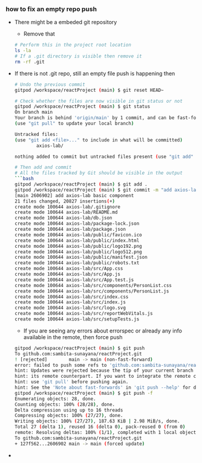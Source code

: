 ### how to fix an empty repo push

- There might be a embeded git repository
    - Remove that 
    ```bash
    # Perform this in the project root location
    ls -la 
    # If a .git directory is visible then remove it
    rm -rf .git
    ```
- If there is not .git repo, still an empty file push is happening then
    ```bash
    # Undo the previous commit
    gitpod /workspace/reactProject (main) $ git reset HEAD~ 

    # Check whether the files are now visible in git status or not
    gitpod /workspace/reactProject (main) $ git status
    On branch main
    Your branch is behind 'origin/main' by 1 commit, and can be fast-forwarded.
    (use "git pull" to update your local branch)

    Untracked files:
    (use "git add <file>..." to include in what will be committed)
            axios-lab/

    nothing added to commit but untracked files present (use "git add" to track)

    # Then add and commit
    # All the files tracked by Git should be visible in the output
    ```bash
    gitpod /workspace/reactProject (main) $ git add .
    gitpod /workspace/reactProject (main) $ git commit -m "add axios-lab basic component"
    [main 2606902] add axios-lab basic component
    21 files changed, 20827 insertions(+)
    create mode 100644 axios-lab/.gitignore
    create mode 100644 axios-lab/README.md
    create mode 100644 axios-lab/db.json
    create mode 100644 axios-lab/package-lock.json
    create mode 100644 axios-lab/package.json
    create mode 100644 axios-lab/public/favicon.ico
    create mode 100644 axios-lab/public/index.html
    create mode 100644 axios-lab/public/logo192.png
    create mode 100644 axios-lab/public/logo512.png
    create mode 100644 axios-lab/public/manifest.json
    create mode 100644 axios-lab/public/robots.txt
    create mode 100644 axios-lab/src/App.css
    create mode 100644 axios-lab/src/App.js
    create mode 100644 axios-lab/src/App.test.js
    create mode 100644 axios-lab/src/components/PersonList.css
    create mode 100644 axios-lab/src/components/PersonList.js
    create mode 100644 axios-lab/src/index.css
    create mode 100644 axios-lab/src/index.js
    create mode 100644 axios-lab/src/logo.svg
    create mode 100644 axios-lab/src/reportWebVitals.js
    create mode 100644 axios-lab/src/setupTests.js
    ```
    - If you are seeing any errors about errorspec or already any info available in the remote, then force push
    ```bash
    gitpod /workspace/reactProject (main) $ git push
    To github.com:sambita-sunayana/reactProject.git
    ! [rejected]        main -> main (non-fast-forward)
    error: failed to push some refs to 'github.com:sambita-sunayana/reactProject.git'
    hint: Updates were rejected because the tip of your current branch is behind
    hint: its remote counterpart. If you want to integrate the remote changes,
    hint: use 'git pull' before pushing again.
    hint: See the 'Note about fast-forwards' in 'git push --help' for details.
    gitpod /workspace/reactProject (main) $ git push -f
    Enumerating objects: 28, done.
    Counting objects: 100% (28/28), done.
    Delta compression using up to 16 threads
    Compressing objects: 100% (27/27), done.
    Writing objects: 100% (27/27), 187.63 KiB | 2.98 MiB/s, done.
    Total 27 (delta 1), reused 16 (delta 0), pack-reused 0 (from 0)
    remote: Resolving deltas: 100% (1/1), completed with 1 local object.
    To github.com:sambita-sunayana/reactProject.git
    + 127f562...2606902 main -> main (forced update)
    ```

- 